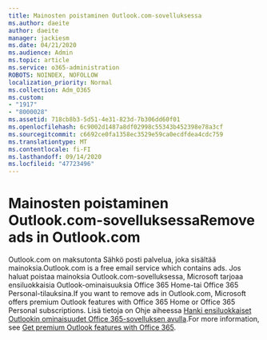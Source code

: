 ```yaml
---
title: Mainosten poistaminen Outlook.com-sovelluksessa
ms.author: daeite
author: daeite
manager: jackiesm
ms.date: 04/21/2020
ms.audience: Admin
ms.topic: article
ms.service: o365-administration
ROBOTS: NOINDEX, NOFOLLOW
localization_priority: Normal
ms.collection: Adm_O365
ms.custom:
- "1917"
- "8000028"
ms.assetid: 718cb8b3-5d51-4e31-823d-7b306dd60f01
ms.openlocfilehash: 6c9002d1487a8df02998c55343b452398e78a3cf
ms.sourcegitcommit: c6692ce0fa1358ec3529e59ca0ecdfdea4cdc759
ms.translationtype: MT
ms.contentlocale: fi-FI
ms.lasthandoff: 09/14/2020
ms.locfileid: "47723496"
---
```

# <a name="remove-ads-in-outlookcom"></a><span data-ttu-id="38a27-102">Mainosten poistaminen Outlook.com-sovelluksessa</span><span class="sxs-lookup"><span data-stu-id="38a27-102">Remove ads in Outlook.com</span></span>

<span data-ttu-id="38a27-103">Outlook.com on maksutonta Sähkö posti palvelua, joka sisältää mainoksia.</span><span class="sxs-lookup"><span data-stu-id="38a27-103">Outlook.com is a free email service which contains ads.</span></span> <span data-ttu-id="38a27-104">Jos haluat poistaa mainoksia Outlook.com-sovelluksessa, Microsoft tarjoaa ensiluokkaisia Outlook-ominaisuuksia Office 365 Home-tai Office 365 Personal-tilauksina.</span><span class="sxs-lookup"><span data-stu-id="38a27-104">If you want to remove ads in Outlook.com, Microsoft offers premium Outlook features with Office 365 Home or Office 365 Personal subscriptions.</span></span> <span data-ttu-id="38a27-105">Lisä tietoja on Ohje aiheessa [Hanki ensiluokkaiset Outlookin ominaisuudet Office 365-sovelluksen avulla](https://go.microsoft.com/fwlink/?linkid=872181).</span><span class="sxs-lookup"><span data-stu-id="38a27-105">For more information, see [Get premium Outlook features with Office 365](https://go.microsoft.com/fwlink/?linkid=872181).</span></span>